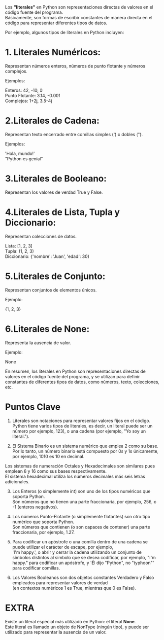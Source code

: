 Los **"literales"** en Python son representaciones directas de valores en el código fuente del programa.   
Básicamente, son formas de escribir constantes de manera directa en el código para representar diferentes tipos de datos.

Por ejemplo, algunos tipos de literales en Python incluyen:

# 1. Literales Numéricos: 
Representan números enteros, números de punto flotante y números complejos. 

Ejemplos:

Enteros: 42, -10, 0  
Punto Flotante: 3.14, -0.001  
Complejos: 1+2j, 3.5-4j  

# 2.Literales de Cadena: 
Representan texto encerrado entre comillas simples (') o dobles ("). 

Ejemplos:

'Hola, mundo!'  
"Python es genial"  

# 3.Literales de Booleano: 
Representan los valores de verdad True y False.

# 4.Literales de Lista, Tupla y Diccionario: 
Representan colecciones de datos.

Lista: [1, 2, 3]  
Tupla: (1, 2, 3)  
Diccionario: {'nombre': 'Juan', 'edad': 30}  

# 5.Literales de Conjunto: 
Representan conjuntos de elementos únicos. 

Ejemplo:

{1, 2, 3}

# 6.Literales de None: 
Representa la ausencia de valor. 

Ejemplo:

None

En resumen, los literales en Python son representaciones directas de valores en el código fuente del programa, 
y se utilizan para definir constantes de diferentes tipos de datos, como números, texto, colecciones, etc.

# Puntos Clave
1. Literales son notaciones para representar valores fijos en el código.  
Python tiene varios tipos de literales, es decir, 
un literal puede ser un número por ejemplo, 123), o una cadena (por ejemplo, "Yo soy un literal.").

2. El Sistema Binario es un sistema numérico que emplea 2 como su base.  
Por lo tanto, un número binario está compuesto por 0s y 1s únicamente, por ejemplo, 1010 es 10 en decimal.   

Los sistemas de numeración Octales y Hexadecimales son similares pues emplean 8 y 16 como sus bases respectivamente.  
El sistema hexadecimal utiliza los números decimales más seis letras adicionales.

3. Los Enteros (o simplemente int) son uno de los tipos numéricos que soporta Python.   
Son números que no tienen una parte fraccionaria, por ejemplo, 256, o -1 (enteros negativos).

4. Los números Punto-Flotante (o simplemente flotantes) son otro tipo numérico que soporta Python.   
Son números que contienen (o son capaces de contener) una parte fraccionaria, por ejemplo, 1.27.

5. Para codificar un apóstrofe o una comilla dentro de una cadena se puede utilizar el carácter de escape, por ejemplo,  
'I\'m happy.', o abrir y cerrar la cadena utilizando un conjunto de símbolos distintos al símbolo que se desea codificar, por ejemplo, 
"I'm happy." para codificar un apóstrofe, y 'Él dijo "Python", no "typhoon"' para codificar comillas.

6. Los Valores Booleanos son dos objetos constantes Verdadero y Falso empleados para representar valores de verdad  
(en contextos numéricos 1 es True, mientras que 0 es False).

# EXTRA

Existe un literal especial más utilizado en Python: el literal **None**.   
Este literal es llamado un objeto de NonType (ningún tipo), y puede ser utilizado para representar la ausencia de un valor.